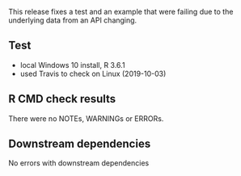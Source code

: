 This release fixes a test and an example that were failing due to the underlying data from an API changing.

## Test

* local Windows 10 install, R 3.6.1
* used Travis to check on Linux (2019-10-03)

## R CMD check results


There were no NOTEs, WARNINGs or ERRORs.

## Downstream dependencies

No errors with downstream dependencies
